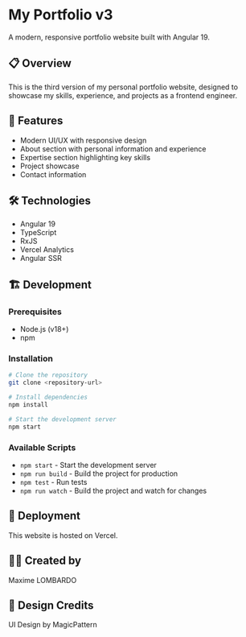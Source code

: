 # My Portfolio v3

A modern, responsive portfolio website built with Angular 19.

## 📋 Overview

This is the third version of my personal portfolio website, designed to showcase my skills, experience, and projects as a frontend engineer.

## 🚀 Features

- Modern UI/UX with responsive design
- About section with personal information and experience
- Expertise section highlighting key skills
- Project showcase
- Contact information

## 🛠️ Technologies

- Angular 19
- TypeScript
- RxJS
- Vercel Analytics
- Angular SSR

## 🏗️ Development

### Prerequisites

- Node.js (v18+)
- npm

### Installation

```bash
# Clone the repository
git clone <repository-url>

# Install dependencies
npm install

# Start the development server
npm start
```

### Available Scripts

- `npm start` - Start the development server
- `npm run build` - Build the project for production
- `npm test` - Run tests
- `npm run watch` - Build the project and watch for changes

## 🚀 Deployment

This website is hosted on Vercel.

## 👨‍💻 Created by

Maxime LOMBARDO

## 🎨 Design Credits

UI Design by MagicPattern
